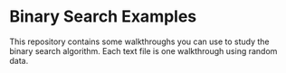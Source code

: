 
# Binary Search Examples

This repository contains some walkthroughs you can use to study the binary search algorithm. Each text file is one walkthrough using random data.

